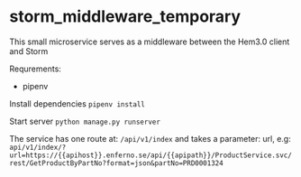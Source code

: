# storm_middleware_temporary
This small microservice serves as a middleware between the Hem3.0 client and Storm

Requrements:
- pipenv

Install dependencies
`pipenv install`

Start server
`python manage.py runserver`

The service has one route at: 
`/api/v1/index`
and takes a parameter: url, e.g:
`api/v1/index/?url=https://{{apihost}}.enferno.se/api/{{apipath}}/ProductService.svc/rest/GetProductByPartNo?format=json&partNo=PRD0001324`

